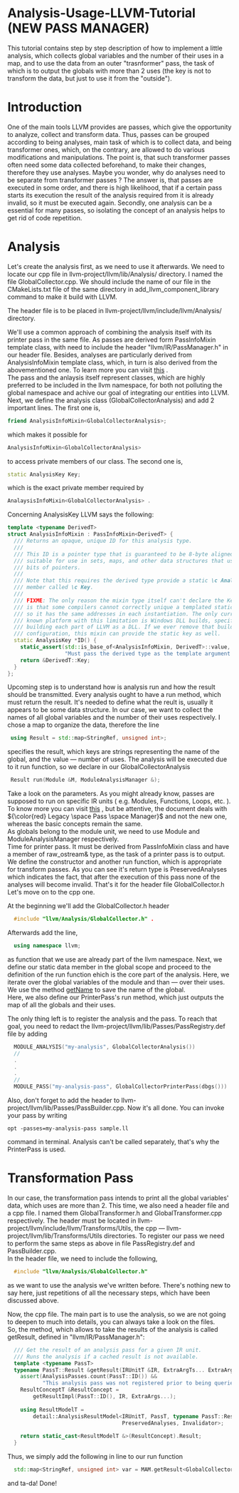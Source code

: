 # Analysis-Usage-LLVM-Tutorial (NEW PASS MANAGER)
This tutorial contains step by step description of how to implement a little analysis, which collects global variables and the number of their uses in a map, and to use the data from an outer "trasnformer" pass, the task of which is to output the globals with more than 2 uses (the key is not to transform the data, but just to use it from the "outside").

# Introduction
One of the main tools LLVM provides are passes, which give the opportunity to analyze, collect and transform data. Thus, passes can be grouped according to being analyses, main task of which is to collect data, and being transformer ones, which, on the contrary, are allowed to do various modifications and manipulations. The point is, that such transformer passes often need some data collected beforehand, to make their changes, therefore they use analyses. Maybe you wonder, why do analyses need to be separate from transformer passes ? The answer is, that passes are executed in some order, and there is high likelihood, that if a certain pass starts its execution the result of the analysis required from it is already invalid, so it must be executed again. Secondly, one analysis can be a essential for many passes, so isolating the concept of an analysis helps to get rid of code repetition.

# Analysis
Let's create the analysis first, as we need to use it afterwards. We need to locate our cpp file in llvm-project/llvm/lib/Analysis/ directory. I named the file GlobalCollector.cpp. We should include the name of our file in the CMakeLists.txt file of the same directory in add_llvm_component_library command to make it build with LLVM.  

The header file is to be placed in llvm-project/llvm/include/llvm/Analysis/ directory.  

We'll use a common approach of combining the analysis itself with its printer pass in the same file. As passes are derived form PassInfoMixin template class, with need to include the header "llvm/IR/PassManager.h" in our header file. Besides, analyses are particularly derived from AnalysisInfoMixin template class, which, in turn is also derived from the abovementioned one. To learn more you can visit [this](https://llvm.org/doxygen/structllvm_1_1PassInfoMixin.html) .  
The pass and the anlaysis itself represent classes, which are highly preferred to be included in the llvm namespace, for both not polluting the global namespace and achive our goal of integrating our entities into LLVM. Next, we define the analysis class (GlobalCollectorAnalysis) and add 2 important lines. The first one is, 
```c++ 
friend AnalysisInfoMixin<GlobalCollectorAnalysis>;
```
which makes it possible for 
```c++ 
AnalysisInfoMixin<GlobalCollectorAnalysis>
```
to access private members of our class. The second one is, 
```c++ 
static AnalysisKey Key;
``` 
which is the exact private member required by 
```c++  
AnalaysisInfoMixin<GlobalCollectorAnalysis> .
```
Concerning AnalysisKey LLVM says the following:
``` c++
template <typename DerivedT>
struct AnalysisInfoMixin : PassInfoMixin<DerivedT> {
  /// Returns an opaque, unique ID for this analysis type.
  ///
  /// This ID is a pointer type that is guaranteed to be 8-byte aligned and thus
  /// suitable for use in sets, maps, and other data structures that use the low
  /// bits of pointers.
  ///
  /// Note that this requires the derived type provide a static \c AnalysisKey
  /// member called \c Key.
  ///
  /// FIXME: The only reason the mixin type itself can't declare the Key value
  /// is that some compilers cannot correctly unique a templated static variable
  /// so it has the same addresses in each instantiation. The only currently
  /// known platform with this limitation is Windows DLL builds, specifically
  /// building each part of LLVM as a DLL. If we ever remove that build
  /// configuration, this mixin can provide the static key as well.
  static AnalysisKey *ID() {
    static_assert(std::is_base_of<AnalysisInfoMixin, DerivedT>::value,
                  "Must pass the derived type as the template argument!");
    return &DerivedT::Key;
  }
};
```
Upcoming step is to understand how is analysis run and how the result should be transmitted. Every analysis ought to have a run method, which must return the result. It's needed to define what the reult is, usually it appears to be some data structure. In our case, we want to collect the names of all global variables and the number of their uses respectively. I chose a map to organize the data, therefore the line
```c++
 using Result = std::map<StringRef, unsigned int>;
```
specifies the result, which keys are strings representing the name of the global, and the value — number of uses. The analysis will be executed due to it run function, so 
we declare in our GlobalCollectorAnalysis 
```c++
 Result run(Module &M, ModuleAnalysisManager &);
```
Take a look on the parameters. As you might already know, passes are supposed to run on specific IR units ( e.g. Modules, Functions, Loops, etc. ).  
To know more you can visit [this](https://llvm.org/docs/WritingAnLLVMPass.html#pass-classes-and-requirements) , but be attentive, the document deals with  ${\color{red} Legacy \space Pass \space Manager}$ and not the new one, whereas the basic concepts remain the same.  
As globals belong to the module unit, we need to use Module and ModuleAnalysisManager respectively.  
Time for printer pass. It must be derived from PassInfoMixin class and have a member of raw_ostream& type, as the task of a printer pass is to output. We define the constructor and another run function, which is appropriate for transform passes. As you can see it's return type is PreservedAnalyses which indicates the fact, that after the execution of this pass none of the analyses will become invalid. That's it for the header file GlobalCollector.h Let's move on to the cpp one.  

At the beginning we'll add the GlobalCollector.h header 
```c++
  #include "llvm/Analysis/GlobalCollector.h" .
```
Afterwards add the line,
```c++
  using namespace llvm;
```
as function that we use are already part of the llvm namespace. Next, we define our static data member in the global scope and proceed to the definition of the run function ehich is the core part of the analysis. Here, we iterate over the global variables of the module and than — over their uses. We use the method [getName](https://llvm.org/doxygen/classllvm_1_1Value.html#adb5c319f5905c1d3ca9eb5df546388c5) to save the name of the global.  
Here, we also define our PrinterPass's run method, which just outputs the map of all the globals and their uses.  

The only thing left is to register the analysis and the pass. To reach that goal, you need to redact the llvm-project/llvm/lib/Passes/PassRegistry.def file by adding
```c++
  MODULE_ANALYSIS("my-analysis", GlobalCollectorAnalysis())                                                                                                                  //
  //
  .
  .
  .
  //
  MODULE_PASS("my-analysis-pass", GlobalCollectorPrinterPass(dbgs()))
```
Also, don't forget to add the header to llvm-project/llvm/lib/Passes/PassBuilder.cpp. Now it's all done. You can invoke your pass by writing 
```
opt -passes=my-analysis-pass sample.ll
```
command in terminal. Analysis can't be called separately, that's why the PrinterPass is used.
  
# Transformation Pass
In our case, the transformation pass intends to print all the global variables' data, which uses are more than 2. This time, we also need a header file and a cpp file. I named them GlobalTransformer.h and GlobalTransformer.cpp respectively. The header must be located in llvm-project/llvm/include/llvm/Transforms/Utils, the cpp — llvm-project/llvm/lib/Transforms/Utils directories. To register our pass we need to perform the same steps as above in file PassRegistry.def and PassBuilder.cpp.  
In the header file, we need to include the following, 
```c++
  #include "llvm/Analysis/GlobalCollector.h"                                                                                                                                       #include "llvm/IR/PassManager.h"
```
as we want to use the analysis we've written before. There's nothing new to say here, just repetitions of all the necessary steps, which have been discussed above.  

Now, the cpp file. The main part is to use the analysis, so we are not going to deepen to much into details, you can always take a look on the files.  
So, the method, which allows to take the results of the analysis is called getResult, defined in "llvm/IR/PassManager.h":
```c++
  /// Get the result of an analysis pass for a given IR unit.
  /// Runs the analysis if a cached result is not available.
  template <typename PassT>
  typename PassT::Result &getResult(IRUnitT &IR, ExtraArgTs... ExtraArgs) {
    assert(AnalysisPasses.count(PassT::ID()) &&
           "This analysis pass was not registered prior to being queried");
    ResultConceptT &ResultConcept =
        getResultImpl(PassT::ID(), IR, ExtraArgs...);
 
    using ResultModelT =
        detail::AnalysisResultModel<IRUnitT, PassT, typename PassT::Result,
                                    PreservedAnalyses, Invalidator>;
 
    return static_cast<ResultModelT &>(ResultConcept).Result;
  }
```
Thus, we simply add the following in line to our run function
```c++
  std::map<StringRef, unsigned int> var = MAM.getResult<GlobalCollectorAnalysis>(M);
```
and ta-da! Done!

